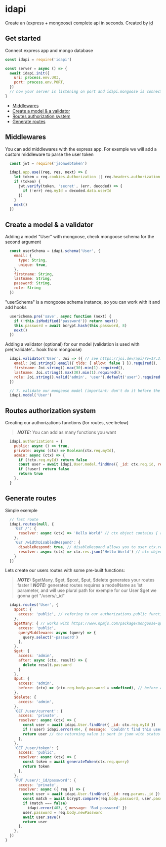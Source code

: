 # idapi
Create an (express + mongoose) complete api in seconds. Created by [id](https://industrie-digitale.fr)

## Get started
Connect express app and mongo database
```js
const idapi = require('idapi')

const server = async () => {
  await idapi.init({
    uri: process.env.URI,
    port: process.env.PORT,
  })
  // now your server is listening on port and idapi.mongoose is connected
}
```

- [Middlewares](#middlewares)
- [Create a model & a validator](#create-a-model--a-validator)
- [Routes authorization system](#routes-authorization-system)
- [Generate routes](#generate-routes)


## Middlewares
You can add middlewares with the express app. For exemple we will add a custom middleware to parse the user token
```js
  const jwt = require('jsonwebtoken')

  idapi.app.use((req, res, next) => {
    let token = req.cookies.Authorization || req.headers.authorization
    if (token) {
      jwt.verify(token, 'secret', (err, decoded) => {
        if (!err) req.myId = decoded.data.userId
      })
    }
    next()
  })
```

## Create a model & a validator
Adding a model "User" with mongoose, check mongoose schema for the second argument
```js
  const userSchema = idapi.schema('User', {
    email: {
      type: String,
      unique: true,
    },
    firstname: String,
    lastname: String,
    password: String,
    role: String
  })
```
"userSchema" is a mongoose schema instance, so you can work with it and add hooks
```js
  userSchema.pre('save', async function (next) {
    if (!this.isModified('password')) return next()
    this.password = await bcrypt.hash(this.password, 8)
    next()
  })

```
  Adding a validator (optional) for our model (validation is used with pre('validate'... hook from mongoose)
```js
  idapi.validator('User', Joi => ({ // see https://joi.dev/api/?v=17.3.0
    email: Joi.string().email({ tlds: { allow: false } }).required(),
    firstname: Joi.string().max(30).min(1).required(),
    lastname: Joi.string().max(30).min(1).required(),
    role: Joi.string().valid('admin', 'user').default('user').required(),
  })

  // 7. validate our mongoose model (important: don't do it before the validator)
  idapi.model('User')
```

## Routes authorization system
Creating our authorizations functions (for routes, see below)
> **_NOTE:_**  You can add as many functions you want
```js
  idapi.authorizations = {
    public: async () => true,
    private: async (ctx) => Boolean(ctx.req.myId),
    admin: async (ctx) => {
      if (!ctx.req.myId) return false
      const user = await idapi.User.model.findOne({ _id: ctx.req.id, role: 'admin' })
      if (!user) return false
      return true
    },
  }
```

## Generate routes
Simple exemple
```js
  // fast route
  idapi.routes(null, {
    'GET /': {
      resolver: async (ctx) => 'Hello World' // ctx object contains { req, res, Model (if provided in 1st arg) }
    },
    'GET /widthDisabledRespond': {
      disableRespond: true, // disableRespond allows you to user ctx.res to respond
      resolver: async (ctx) => ctx.res.json('Hello World') // ctx object contains { req, res, Model (if provided in 1st arg) }
    }
  })
```

Lets create our users routes with some pre-built functions:
> **_NOTE:_**  $getMany, $get, $post, $put, $delete generates your routes faster !
> **_NOTE:_**  generated routes requires a modelName as 1st parameter, and will use plural path for exemple for our User $get we gonna get "/users/:_id"
```js
  idapi.routes('User', { 
    $post: {
      access: 'public', // refering to our authorizations.public function
    },
    $getMany: { // works with https://www.npmjs.com/package/mongoose-query-parser
      access: 'public',
      queryMiddleware: async (query) => {
        query.select('-password')
      },
    },
    $get: {
      access: 'admin',
      after: async (ctx, result) => {
        delete result.password
      }
    },
    $put: {
      access: 'admin',
      before: (ctx) => (ctx.req.body.password = undefined), // before and after middlewares are available for every routes
    },
    $delete: {
      access: 'admin',
    },
    'GET /user/current': {
      access: 'private',
      resolver: async (ctx) => {
        const user = await idapi.User.findOne({ _id: ctx.req.myId })
        if (!user) idapi.error(404, { message: `Couldn't find this user` }) // cancel current execution and send response 1st param : code, 2nd param: content you want to send
        return user // the returning value is sent in json with status code 200
      },
    },
    'GET /user/token': {
      access: 'public',
      resolver: async (ctx) => {
        const token = await generateToken(ctx.req.query)
        return token
      },
    },
    'PUT /user/:_id/password': {
      access: 'private',
      resolver: async ({ req }) => {
        const user = await idapi.User.findOne({ _id: req.params._id })
        const match = await bcrypt.compare(req.body.password, user.password)
        if (match === false)
          idapi.error(403, { message: 'Bad password' })
        user.password = req.body.newPassword
        await user.save()
        return user
      },
    },
  })
}
```
